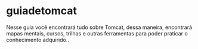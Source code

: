 # guiadetomcat
Nesse guia você encontrará tudo sobre Tomcat, dessa maneira, encontrará mapas mentais, cursos, trilhas e outras ferramentas para poder praticar o conhecimento adquirido..
